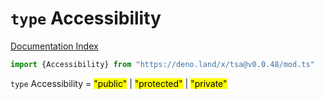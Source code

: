 # `type` Accessibility

[Documentation Index](../README.md)

```ts
import {Accessibility} from "https://deno.land/x/tsa@v0.0.48/mod.ts"
```

`type` Accessibility = <mark>"public"</mark> | <mark>"protected"</mark> | <mark>"private"</mark>